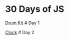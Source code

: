 # 30 Days of JS

[Drum Kit](https://stahlbrinkm.github.io/30DayChallenge/Drum%20Kit/) # Day 1

[Clock](https://stahlbrinkm.github.io/30DayChallenge/Clock/) # Day 2
